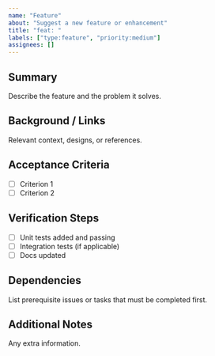 ```yaml
---
name: "Feature"
about: "Suggest a new feature or enhancement"
title: "feat: "
labels: ["type:feature", "priority:medium"]
assignees: []
---
```


## Summary
Describe the feature and the problem it solves.

## Background / Links
Relevant context, designs, or references.

## Acceptance Criteria
- [ ] Criterion 1
- [ ] Criterion 2

## Verification Steps
- [ ] Unit tests added and passing
- [ ] Integration tests (if applicable)
- [ ] Docs updated

## Dependencies
List prerequisite issues or tasks that must be completed first.

## Additional Notes
Any extra information.
